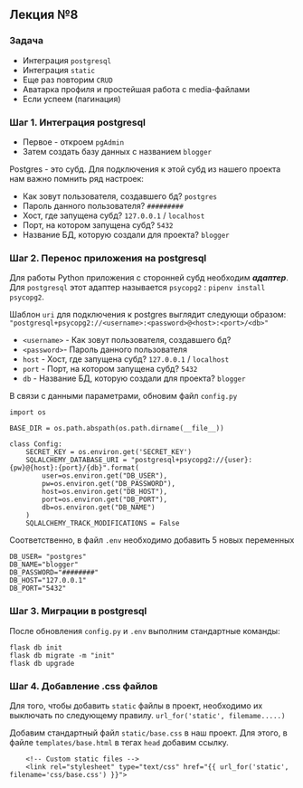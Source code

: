 ## Лекция №8

### Задача
* Интеграция ```postgresql```
* Интеграция ```static```
* Еще раз повторим ```CRUD```
* Аватарка профиля и простейшая работа с media-файлами
* Если успеем (пагинация)

### Шаг 1. Интеграция postgresql
* Первое - откроем ```pgAdmin```
* Затем создать базу данных с названием ```blogger```

Postgres - это субд. Для подключения к этой субд из нашего проекта нам важно помнить ряд настроек:
* Как зовут пользователя, создавшего бд? ```postgres```
* Пароль данного пользователя? ```#########```
* Хост, где запущена субд? ```127.0.0.1``` / ```localhost```
* Порт, на котором запущена субд? ```5432```
* Название БД, которую создали для проекта? ```blogger```

### Шаг 2. Перенос приложения на postgresql
Для работы Python приложения с сторонней субд необходим ***адаптер***.
Для ```postgresql``` этот адаптер называется ```psycopg2``` : ```pipenv install psycopg2```.

Шаблон ```uri``` для подключения к postgres выглядит следующи образом:
```"postgresql+psycopg2://<username>:<password>@<host>:<port>/<db>"```
* ```<username>``` - Как зовут пользователя, создавшего бд?
* ```<password>```-  Пароль данного пользователя
* ```host``` - Хост, где запущена субд? ```127.0.0.1``` / ```localhost```
* ```port``` - Порт, на котором запущена субд? ```5432```
* ```db``` - Название БД, которую создали для проекта? ```blogger```

В связи с данными параметрами, обновим файл ```config.py```
```
import os 

BASE_DIR = os.path.abspath(os.path.dirname(__file__))

class Config:
    SECRET_KEY = os.environ.get('SECRET_KEY')
    SQLALCHEMY_DATABASE_URI = "postgresql+psycopg2://{user}:{pw}@{host}:{port}/{db}".format(
        user=os.environ.get("DB_USER"),
        pw=os.environ.get("DB_PASSWORD"),
        host=os.environ.get("DB_HOST"),
        port=os.environ.get("DB_PORT"),
        db=os.environ.get("DB_NAME")
    )
    SQLALCHEMY_TRACK_MODIFICATIONS = False
```

Соответственно, в файл ```.env``` необходимо добавить 5 новых переменных
```
DB_USER= "postgres"
DB_NAME="blogger"
DB_PASSWORD="########"
DB_HOST="127.0.0.1"
DB_PORT="5432"
```

### Шаг 3. Миграции в postgresql
После обновления ```config.py``` и ```.env``` выполним стандартные команды:
```
flask db init
flask db migrate -m "init"
flask db upgrade
```

### Шаг 4. Добавление .css файлов

Для того, чтобы добавить ```static``` файлы в проект, необходимо их выключать по следующему правилу.
```url_for('static', filemame.....)```

Добавим стандартный файл ```static/base.css``` в наш проект. Для этого, в файле ```templates/base.html```
в тегах ```head``` добавим ссылку.
```
    <!-- Custom static files -->
    <link rel="stylesheet" type="text/css" href="{{ url_for('static', filename='css/base.css') }}">
```